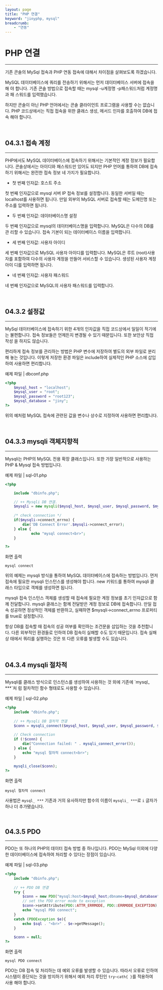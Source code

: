 ```yaml
---
layout: page
title: "PHP 연결"
keyword: "jinyphp, mysql"
breadcrumb:
    - "연동"
--- 
```


# PHP 연결
<hr>

기존 콘솔의 MySql 접속과 PHP 연동 접속에 대해서 차이점을 살펴보도록 하겠습니다.  

MySQL 데이터베이스에 쿼리를 전송하기 위해서는 먼저 데이터베이스 서버에 접속을 해 야 합니다. 기존 콘솔 방법으로 접속할 때는 mysql -u계정명 -p패스워드처럼 계정명과 패 스워드를 입력했습니다.  

하지만 콘솔이 아닌 PHP 언어에서는 콘솔 클라이언트 프로그램을 사용할 수는 없습니다. PHP 코드상에서는 직접 접속을 위한 클래스 생성, 메서드 인자를 호출하여 DB에 접속 해야 합니다.  

<br>

## 04.3.1 접속 계정 
<hr>
PHP에서도 MySQL 데이터베이스에 접속하기 위해서는 기본적인 계정 정보가 필요합 니다. 콘솔상에서는 아이디와 패스워드만 있어도 되지만 PHP 언어를 통하여 DB에 접속 하기 위해서는 완전한 접속 정보 네 가지가 필요합니다.  

* 첫 번째 인자값: 호스트 주소 

첫 번째 인자값으로 mysql 서버 IP 접속 정보를 설정합니다. 동일한 서버일 때는 localhost를 사용하면 됩니다. 만일 외부의 MySQL 서버로 접속할 때는 도메인명 또는 주소를 입력하면 됩니다.  

* 두 번째 인자값: 데이터베이스명 설정 

두 번째 인자값으로 mysql의 데이터베이스명을 입력합니다. MySQL은 다수의 DB를 관 리할 수 있습니다. 접속 기본이 되는 데이터베이스 이름을 입력합니다.  

* 세 번째 인자값: 사용자 아이디 

세 번째 인자값으로 MySQL 사용자 아이디를 입력합니다. MySQL은 루트 (root)사용자를 포함하여 다수의 사용자 계정을 만들어 서비스할 수 있습니다. 생성된 사용자 계정 아이 디를 입력하면 됩니다.  

* 네 번째 인자값: 사용자 패스워드 

네 번째 인자값으로 MySQL의 사용자 패스워드를 입력합니다.  

<br>

## 04.3.2 설정값 
<hr>

MySql 데이터베이스에 접속하기 위한 4개의 인자값을 직접 코드상에서 일일이 적기에는 불편합니다. 접속 정보들은 언제든지 변경될 수 있기 때문입니다. 또한 보안상 직접 작성 을 하지도 않습니다.  

편리하게 접속 정보를 관리하는 방법은 PHP 변수에 저장하여 별도의 외부 파일로 분리 해 놓는 것입니다. 이렇게 저장한 환경 파일은 include하여 실제적인 PHP 소스에 삽입 하여 사용하면 편리합니다.  

예제 파일 | dbconf.php 
```php
<?php
	$mysql_host = "localhost";
	$mysql_user = "root";
	$mysql_password = "root123";
	$mysql_database = "jiny";
?>
```

위의 예처럼 MySQL 접속에 관련된 값을 변수나 상수로 지정하여 사용하면 편리합니다.  

<br>

## 04.3.3 mysqli 객체지향적 
<hr>
Mysqli는 PHP의 MySQL 전용 확장 클래스입니다. 또한 가장 일반적으로 사용하는 PHP & Mysql 접속 방법입니다.  

예제 파일 | sql-01.php 
```php
<?php

	include "dbinfo.php";

	// ++ Mysqli DB 연결.
	$mysqli = new mysqli($mysql_host, $mysql_user, $mysql_password, $mysql_database);
 
	/* check connection */
	if($mysqli->connect_errno) {
		die('DB Connect Error'.$mysqli->connect_error);
	} else {
    		echo "mysql connect<br>";
	}

?>

```

화면 출력 
```
mysql connect 
```

위의 예제는 mysqli 방식을 통하여 MySQL 데이터베이스에 접속하는 방법입니다. 먼저 접속에 필요한 mysqli 인스턴스를 생성해야 합니다. new 키워드를 통하여 mysqli 클래스 타입으로 객체를 생성하면 됩니다.  

mysqli 접속 인스턴스 객체를 생성할 때 접속에 필요한 계정 정보를 초기 인자값으로 함께 전달합니다. mysqli 클래스는 함께 전달받은 계정 정보로 DB에 접속합니다. 만일 접 속 성공하면 정상적인 객체를 반환하고, 실패하면 $mysqli->connect_errno 프로퍼티 를 true로 설정합니다.  

항상 DB를 접속할 때 접속의 성공 여부를 확인하는 조건문을 삽입하는 것을 추천합니다. 다른 외부적인 환경들로 인하여 DB 접속이 실패할 수도 있기 때문입니다. 접속 실패 상 태에서 쿼리를 실행하는 것은 또 다른 오류를 발생할 수도 있습니다.  

<br>

## 04.3.4 mysqli 절차적 
<hr>
Mysqli를 클래스 방식으로 인스턴스를 생성하여 사용하는 것 외에 기존에 `mysql_ ***`처 럼 절차적인 함수 형태로도 사용할 수 있습니다.  

예제 파일 | sql-02.php 
```php
<?php
	include "dbinfo.php";
 
	// ++ Mysqli DB 절차적 연결
	$conn = mysqli_connect($mysql_host, $mysql_user, $mysql_password, $mysql_database);
    
	// Check connection
	if (!$conn) {
		die("Connection failed: " . mysqli_connect_error());
	} else {
		echo "mysql 절차적 connect<br>";
	}
 
	mysqli_close($conn);
?> 

```

화면 출력 
```
mysql 절차적 connect 
```

사용법은 `mysql_ ***` 기존과 거의 유사하지만 함수의 이름이 `mysqli_ ***`로 `i` 글자가 하나 더 추가됐습니다.  

<br>

## 04.3.5 PDO 
<hr>
PDO는 또 하나의 PHP의 데이터 접속 방법 중 하나입니다. PDO는 MySql 이외에 다양 한 데이터베이스에 접속하여 처리할 수 있다는 장점이 있습니다.  

예제 파일 | sql-03.php 
```php
<?php
	include "dbinfo.php";
 
 	// ++ PDO DB 연결
	try {
		$conn = new PDO("mysql:host=$mysql_host;dbname=$mysql_database", $mysql_user, $mysql_password);
		// set the PDO error mode to exception
		$conn->setAttribute(PDO::ATTR_ERRMODE, PDO::ERRMODE_EXCEPTION);
 		echo "mysql PDO connect";
	}
	catch (PDOException $e){
		echo $sql . "<br>" . $e->getMessage();
	}
 
	$conn = null;
?>
```

화면 출력 
```
mysql PDO connect 
```

PDO는 DB 접속 및 처리하는 데 예외 오류를 발생할 수 있습니다. 따라서 오류로 인하여 시스템이 중단되는 것을 방지하기 위해서 예외 처리 루틴인 `try~cath{ }`를 적용하여 사용 해야 합니다.  

<br><br>